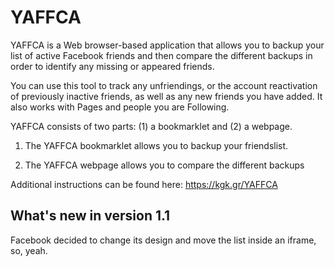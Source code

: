 # YAFFCA

YAFFCA is a Web browser-based application that allows you to backup your list of active Facebook friends and then compare the different backups in order to identify any missing or appeared friends. 

You can use this tool to track any unfriendings, or the account reactivation of previously inactive friends, as well as any new friends you have added. It also works with Pages and people you are Following.

YAFFCA consists of two parts: (1) a bookmarklet and (2) a webpage.

1) The YAFFCA bookmarklet allows you to backup your friendslist.

2) The YAFFCA webpage allows you to compare the different backups

Additional instructions can be found here: https://kgk.gr/YAFFCA

## What's new in version 1.1

Facebook decided to change its design and move the list inside an iframe, so, yeah.